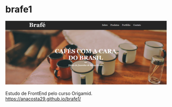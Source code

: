 # brafe1
![pagina Principal](https://github.com/AnaCosta29/brafe1/blob/master/Captura%20de%20Tela%20(34).png)

Estudo de FrontEnd pelo curso Origamid.
https://anacosta29.github.io/brafe1/
